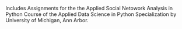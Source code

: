 Includes Assignments for the the Applied Social Netowork Analysis in Python Course of the Applied Data Science in Python Specialization by University of Michigan, Ann Arbor.
